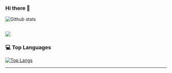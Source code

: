 ### Hi there 👋

<!--
**oliveira88/oliveira88** is a ✨ _special_ ✨ repository because its `README.md` (this file) appears on your GitHub profile.

Here are some ideas to get you started:

- 🔭 I’m currently working on ITIX
- 🌱 I’m currently learning ...
- 👯 I’m looking to collaborate on ...
- 🤔 I’m looking for help with ...
- 💬 Ask me about ...
- 📫 How to reach me: ...
- 😄 Pronouns: ...
- ⚡ Fun fact: ...
-->

![Github stats](https://github-readme-stats.vercel.app/api?username=oliveira88&show_icons=true&theme=tokyonight)

![](https://komarev.com/ghpvc/?username=oliveira88)
---

### 💻 Top Languages
[![Top Langs](https://github-readme-stats.vercel.app/api/top-langs/?username=oliveira88&layout=compact&theme=tokyonight&hide_title=true)](https://github.com/oliveira88/github-readme-stats)

---
